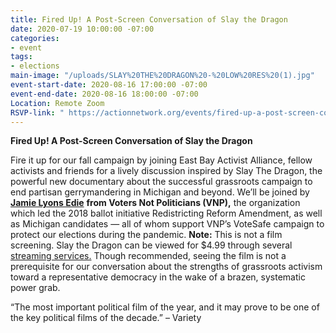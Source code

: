 ```yaml
---
title: Fired Up! A Post-Screen Conversation of Slay the Dragon
date: 2020-07-19 10:00:00 -07:00
categories:
- event
tags:
- elections
main-image: "/uploads/SLAY%20THE%20DRAGON%20-%20LOW%20RES%20(1).jpg"
event-start-date: 2020-08-16 17:00:00 -07:00
event-end-date: 2020-08-16 18:00:00 -07:00
Location: Remote Zoom
RSVP-link: " https://actionnetwork.org/events/fired-up-a-post-screen-conversation-of-slay-the-dragon"
---
```


**Fired Up! A Post-Screen Conversation of Slay the Dragon**

Fire it up for our fall campaign by joining East Bay Activist Alliance, fellow activists and friends for a lively discussion inspired by Slay The Dragon, the powerful new documentary about the successful grassroots campaign to end partisan gerrymandering in Michigan and beyond. We’ll be joined by [**Jamie Lyons Edie**](https://votersnotpoliticians.com/about/team/jamie-lyons-eddy/) **from Voters Not Politicians (VNP),** the organization which led the 2018 ballot initiative Redistricting Reform Amendment, as well as Michigan candidates — all of whom support VNP’s VoteSafe campaign to protect our elections during the pandemic. **Note:** This is not a film screening. Slay the Dragon can be viewed for $4.99 through several [streaming services.](https://www.slaythedragonfilm.com/watch-at-home/) Though recommended, seeing the film is not a prerequisite for our conversation about the strengths of grassroots activism toward a representative democracy in the wake of a brazen, systematic power grab.

“The most important political film of the year, and it may prove to be one of the key political films of the decade.” – Variety